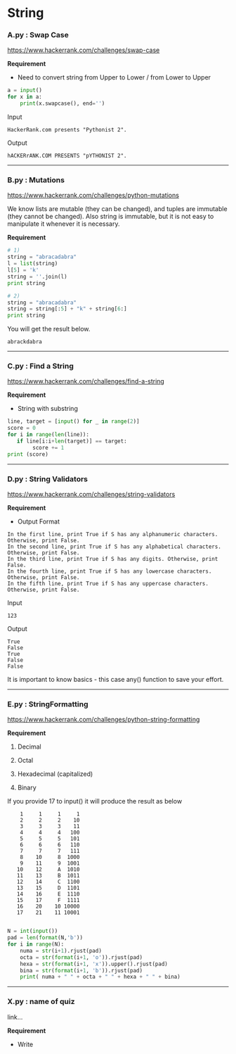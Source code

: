 
# String

### A.py : Swap Case

https://www.hackerrank.com/challenges/swap-case


__Requirement__

* Need to convert string from Upper to Lower / from Lower to Upper

```python
a = input()
for x in a:
    print(x.swapcase(), end='')
```
Input
```
HackerRank.com presents "Pythonist 2".
```

Output
```
hACKERrANK.COM PRESENTS "pYTHONIST 2".
```
---
### B.py : Mutations

https://www.hackerrank.com/challenges/python-mutations

We know lists are mutable (they can be changed), and tuples are immutable (they cannot be changed).
Also string is immutable, but it is not easy to manipulate it whenever it is necessary.

__Requirement__

```python
# 1)
string = "abracadabra"
l = list(string)
l[5] = 'k'
string = ''.join(l)
print string

# 2)
string = "abracadabra"
string = string[:5] + "k" + string[6:]
print string
```


You will get the result below.
```
abrackdabra
```
---
### C.py : Find a String

https://www.hackerrank.com/challenges/find-a-string


__Requirement__

* String with substring

```python
line, target = [input() for _ in range(2)]
score = 0
for i in range(len(line)):
   if line[i:i+len(target)] == target:
        score += 1
print (score)

```
---
### D.py : String Validators

https://www.hackerrank.com/challenges/string-validators

__Requirement__

* Output Format
```
In the first line, print True if S has any alphanumeric characters. Otherwise, print False. 
In the second line, print True if S has any alphabetical characters. Otherwise, print False. 
In the third line, print True if S has any digits. Otherwise, print False. 
In the fourth line, print True if S has any lowercase characters. Otherwise, print False. 
In the fifth line, print True if S has any uppercase characters. Otherwise, print False.
```

Input
```
123
```
Output
```
True
False
True
False
False
```

It is important to know basics - this case any() function to save your effort.

---
### E.py : StringFormatting

https://www.hackerrank.com/challenges/python-string-formatting

__Requirement__

1) Decimal

2) Octal

3) Hexadecimal (capitalized)

4) Binary

If you provide 17 to input() it will produce the result as below

```
    1     1     1     1
    2     2     2    10
    3     3     3    11
    4     4     4   100
    5     5     5   101
    6     6     6   110
    7     7     7   111
    8    10     8  1000
    9    11     9  1001
   10    12     A  1010
   11    13     B  1011
   12    14     C  1100
   13    15     D  1101
   14    16     E  1110
   15    17     F  1111
   16    20    10 10000
   17    21    11 10001
```

```python

N = int(input())
pad = len(format(N,'b'))
for i in range(N):
    numa = str(i+1).rjust(pad)
    octa = str(format(i+1, 'o')).rjust(pad)
    hexa = str(format(i+1, 'x')).upper().rjust(pad)
    bina = str(format(i+1, 'b')).rjust(pad)
    print( numa + " " + octa + " " + hexa + " " + bina)
```

---
### X.py : name of quiz

link...

__Requirement__

* Write 

```python

```

